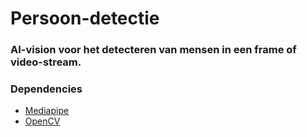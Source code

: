 # Persoon-detectie
### AI-vision voor het detecteren van mensen in een frame of video-stream.

### Dependencies
* [Mediapipe](https://developers.google.com/mediapipe/framework)
* [OpenCV](https://opencv.org/)
